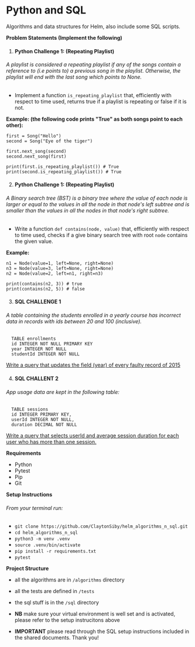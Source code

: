 # Python and SQL
Algorithms and data structures for Helm, also include some SQL scripts.

**Problem Statements (Implement the following)**

1. <h4>Python Challenge 1: (Repeating Playlist)</h4>

<h6>
  A playlist is considered a repeating playlist if any of the songs contain a reference to (i.e points to) a previous song in the playlist. Otherwise, the playlist will end with the last song which points to None.
</h6>

- Implement a function `is_repeating_playlist` that, efficiently with respect to time used, returns true if a playlist is repeating or false if it is not.

**Example: (the following code prints "True" as both songs point to each other):**

```
first = Song("Hello")
second = Song("Eye of the tiger")

first.next_song(second)
second.next_song(first)

print(first.is_repeating_playlist()) # True
print(second.is_repeating_playlist()) # True
```

2. <h4>Python Challenge 1: (Repeating Playlist)</h4>

<h6>
  A Binary search tree (BST) is a binary tree where the value of each node is larger or equal to the values in all the node in that node's left subtree and is smaller than the values in all the nodes in that node's right subtree.
</h6>

- Write a function `def contains(node, value)` that, efficiently with respect to time used, checks if a give binary search tree with root `node` contains the given value.

**Example:**

```
n1 = Node(value=1, left=None, right=None)
n3 = Node(value=3, left=None, right=None)
n2 = Node(value=2, left=n1, right=n3)

print(contains(n2, 3)) # true
print(contains(n2, 5)) # false
```

3. <h4>SQL CHALLENGE 1</h4>

<h6>
  A table containing the students enrolled in a yearly course has incorrect data in records with ids between 20 and 100 (inclusive).
</h6>

```
  TABLE enrollments
  id INTEGER NOT NULL PRIMARY KEY
  year INTEGER NOT NULL
  studentId INTEGER NOT NULL
```

<ins>Write a query that updates the field (year) of every faulty record of 2015</ins>

4. <h4>SQL CHALLENT 2</h4>

<h6>
  App usage data are kept in the following table:
</h6>

```
  TABLE sessions
  id INTEGER PRIMARY KEY,
  userId INTEGER NOT NULL,
  duration DECIMAL NOT NULL
```

<ins>Write a query that selects userId and average session duration for each user who has more than one session.</ins>


**Requirements**
- Python
- Pytest
- Pip
- Git

**Setup Instructions**

<h6>From your terminal run: </h6>

- `git clone https://github.com/ClaytonSiby/helm_algorithms_n_sql.git` <br />
- `cd helm_algorithms_n_sql` <br />
- `python3 -m venv .venv` <br />
- `source .venv/bin/activate` <br />
- `pip install -r requirements.txt` <br />
- `pytest` <br />

**Project Structure**

- all the algorithms are in `/algorithms` directory
- all the tests are defined in `/tests`
- the sql stuff is in the `/sql` directory

- **NB** make sure your virtual environment is well set and is activated, please refer to the setup instrucitons above

- **IMPORTANT** please read through the SQL setup instructions included in the shared documents. Thank you!
